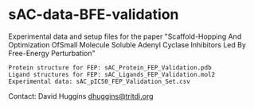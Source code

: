 # sAC-data-BFE-validation

Experimental data and setup files for the paper "Scaffold-Hopping And Optimization OfSmall Molecule Soluble Adenyl Cyclase Inhibitors Led By Free-Energy Perturbation"

	Protein structure for FEP: sAC_Protein_FEP_Validation.pdb
	Ligand structures for FEP: sAC_Ligands_FEP_Validation.mol2
	Experimental data: sAC_pIC50_FEP_Validation_Set.csv

Contact: David Huggins <dhuggins@tritdi.org>
